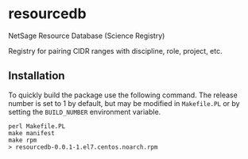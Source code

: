 # resourcedb
NetSage Resource Database (Science Registry)

Registry for pairing CIDR ranges with discipline, role, project, etc.

## Installation

To quickly build the package use the following command. The release
number is set to 1 by default, but may be modified in `Makefile.PL` or
by setting the `BUILD_NUMBER` environment variable.

```
perl Makefile.PL
make manifest
make rpm
> resourcedb-0.0.1-1.el7.centos.noarch.rpm
```
